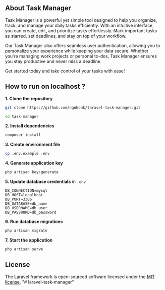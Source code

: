 
## About Task Manager

Task Manager is a powerful yet simple tool designed to help you organize, track, and manage your daily tasks efficiently. With an intuitive interface, you can create, edit, and prioritize tasks effortlessly. Mark important tasks as starred, set deadlines, and stay on top of your workflow.

Our Task Manager also offers seamless user authentication, allowing you to personalize your experience while keeping your data secure. Whether you're managing work projects or personal to-dos, Task Manager ensures you stay productive and never miss a deadline.

Get started today and take control of your tasks with ease!

## How to run on localhost ?
**1. Clone the repository**  
   ```bash
   git clone https://github.com/ngnhonk/laravel-task-manager.git

   cd task-manager
   ```

**2. Install dependencies**  
   ```bash
   composer install
   ```

**3. Create environment file**  
   ```bash
   cp .env.example .env
   ```

**4. Generate application key**  
   ```bash
   php artisan key:generate
   ```

**5. Update database credentials** in `.env`  
   ```
   DB_CONNECTION=mysql
   DB_HOST=localhost
   DB_PORT=3306
   DB_DATABASE=db_name
   DB_USERNAME=db_user
   DB_PASSWORD=db_password
   ```

**6. Run database migrations**  
   ```bash
   php artisan migrate
   ```

**7. Start the application**  
   ```bash
   php artisan serve
   ```

## License

The Laravel framework is open-sourced software licensed under the [MIT license](https://opensource.org/licenses/MIT).
"# laravel-task-manager" 

